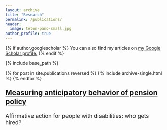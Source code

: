 ```yaml
---
layout: archive
title: "Research"
permalink: /publications/
header:
  image: teton-pano-small.jpg
author_profile: true
---
```


{% if author.googlescholar %}
  You can also find my articles on <u><a href="{{author.googlescholar}}">my Google Scholar profile</a>.</u>
{% endif %}

{% include base_path %}

{% for post in site.publications reversed %}
  {% include archive-single.html %}
{% endfor %}

<p style="font-size: 22.5px; text-decoration: underline; font-weight: bold"> Measuring anticipatory behavior of pension policy</p>

<p style="font-size: 1.25em;"> Affirmative action for people with disabilities: who gets hired?</p>

